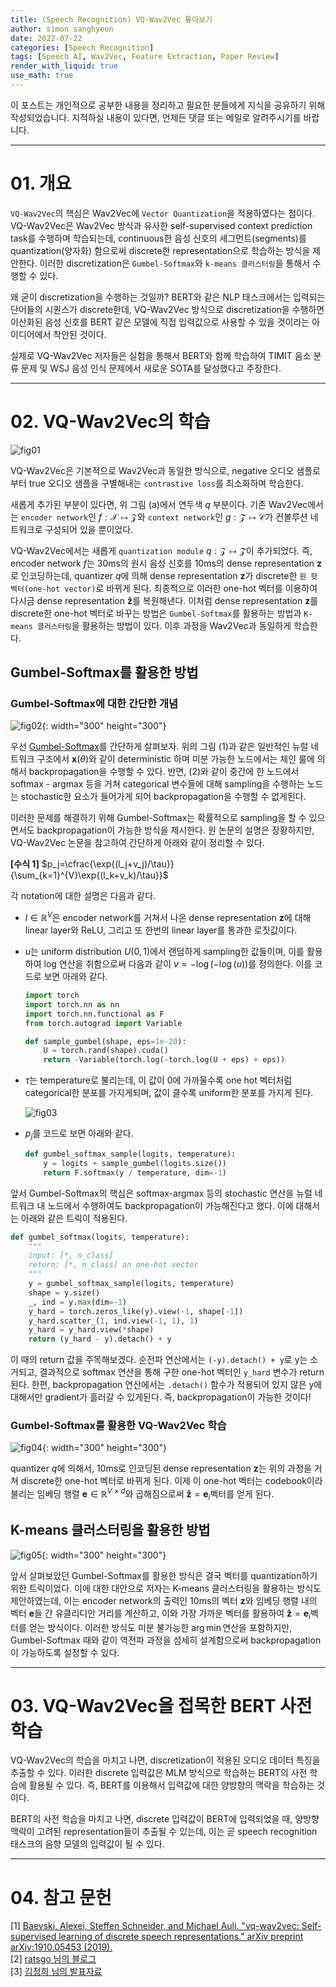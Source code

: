 ```yaml
---
title: (Speech Recognition) VQ-Wav2Vec 톺아보기
author: simon sanghyeon
date: 2022-07-22
categories: [Speech Recognition]
tags: [Speech AI, Wav2Vec, Feature Extraction, Paper Review]
render_with_liquid: true
use_math: true
---
```

이 포스트는 개인적으로 공부한 내용을 정리하고 필요한 분들에게 지식을 공유하기 위해 작성되었습니다. 지적하실 내용이 있다면, 언제든 댓글 또는 메일로 알려주시기를 바랍니다.

---

# 01. 개요

`VQ-Wav2Vec`의 핵심은 Wav2Vec에 `Vector Quantization`을 적용하였다는 점이다.
VQ-Wav2Vec은 Wav2Vec 방식과 유사한 self-supervised context prediction task를 수행하며 학습되는데, continuous한 음성 신호의 세그먼트(segments)를 quantization(양자화) 함으로써 discrete한 representation으로 학습하는 방식을 제안한다.
이러한 discretization은 `Gumbel-Softmax`와 `k-means 클러스터링`을 통해서 수행할 수 있다.

왜 굳이 discretization을 수행하는 것일까? BERT와 같은 NLP 태스크에서는 입력되는 단어들의 시퀀스가 discrete한데, VQ-Wav2Vec 방식으로 discretization을 수행하면 이산화된 음성 신호를 BERT 같은 모델에 직접 입력값으로 사용할 수 있을 것이라는 아이디어에서 착안된 것이다.

실제로 VQ-Wav2Vec 저자들은 실험을 통해서 BERT와 함께 학습하여 TIMIT 음소 분류 문제 및 WSJ 음성 인식 문제에서 새로운 SOTA를 달성했다고 주장한다.

---

# 02. VQ-Wav2Vec의 학습

![fig01](/assets/img/2022-07-22-VQWav2Vec/fig01.png)

VQ-Wav2Vec은 기본적으로 Wav2Vec과 동일한 방식으로, negative 오디오 샘플로부터 true 오디오 샘플을 구별해내는 `contrastive loss`를 최소화하며 학습한다.

새롭게 추가된 부분이 있다면, 위 그림 (a)에서 연두색 $q$ 부분이다. 기존 Wav2Vec에서는 `encoder network`인 $f:\mathcal{X} \mapsto \mathcal{Z}$와 `context network`인  $g:\mathcal{\hat{Z}} \mapsto \mathcal{C}$가 컨볼루션 네트워크로 구성되어 있을 뿐이었다.

VQ-Wav2Vec에서는 새롭게 `quantization module` $q:\mathcal{Z} \mapsto \mathcal{\hat{Z}}$이 추가되었다. 즉, encoder network $f$는 30ms의 원시 음성 신호를 10ms의 dense representation $\mathbf{z}$로 인코딩하는데, quantizer $q$에 의해 dense representation $\mathbf{z}$가 discrete한 `원 핫 벡터(one-hot vector)`로 바뀌게 된다. 최종적으로 이러한 one-hot 벡터를 이용하여 다시금 dense representation $\mathbf{\hat{z}}$를 복원해낸다. 이처럼 dense representation $\mathbf{z}$를 discrete한 one-hot 벡터로 바꾸는 방법은 `Gumbel-Softmax`를 활용하는 방법과 `K-means 클러스터링`을 활용하는 방법이 있다. 이후 과정을 Wav2Vec과 동일하게 학습한다.

## Gumbel-Softmax를 활용한 방법

### Gumbel-Softmax에 대한 간단한 개념

![fig02](/assets/img/2022-07-22-VQWav2Vec/fig02.png){: width="300" height="300"}

우선 [Gumbel-Softmax](https://arxiv.org/pdf/1611.01144.pdf)를 간단하게 살펴보자. 위의 그림 (1)과 같은 일반적인 뉴럴 네트워크 구조에서 $\mathbf{x}(\theta)$와 같이 deterministic 하며 미분 가능한 노드에서는 체인 룰에 의해서 backpropagation을 수행할 수 있다. 반면, (2)와 같이 중간에 한 노드에서 softmax - argmax 등을 거쳐 categorical 변수들에 대해 sampling을 수행하는 노드는 stochastic한 요소가 들어가게 되어 backpropagation을 수행할 수 없게된다.

이러한 문제를 해결하기 위해 Gumbel-Softmax는 확률적으로 sampling을 할 수 있으면서도 backpropagation이 가능한 방식을 제시한다. 원 논문의 설명은 장황하지만, VQ-Wav2Vec 논문을 참고하여 간단하게 아래와 같이 정리할 수 있다.

**[수식 1]** $p_j=\cfrac{\exp{(l_j+v_j)/\tau}}{\sum_{k=1}^{V}\exp{(l_k+v_k)/\tau}}$


각 notation에 대한 설명은 다음과 같다.

- $l \in \mathbb{R}^V$은 encoder network를 거쳐서 나온 dense representation $\mathbf{z}$에 대해 linear layer와 ReLU, 그리고 또 한번의 linear layer를 통과한 로짓값이다.
- $u$는 uniform distribution $U(0, 1)$에서 랜덤하게 sampling한 값들이며, 이를 활용하여 log 연산을 취함으로써 다음과 같이 $v = -\log(-\log(u))$를 정의한다. 이를 코드로 보면 아래와 같다.

    ```python
    import torch
    import torch.nn as nn
    import torch.nn.functional as F
    from torch.autograd import Variable

    def sample_gumbel(shape, eps=1e-20):
        U = torch.rand(shape).cuda()
        return -Variable(torch.log(-torch.log(U + eps) + eps))
    ```

- $\tau$는 temperature로 불리는데, 이 값이 0에 가까울수록 one hot 벡터처럼 categorical한 분포를 가지게되며, 값이 클수록 uniform한 분포를 가지게 된다.

    ![fig03](/assets/img/2022-07-22-VQWav2Vec/fig03.png)

- $p_j$를 코드로 보면 아래와 같다.

    ```python
    def gumbel_softmax_sample(logits, temperature):
        y = logits + sample_gumbel(logits.size())
        return F.softmax(y / temperature, dim=-1)
    ```
앞서 Gumbel-Softmax의 핵심은 softmax-argmax 등의 stochastic 연산을 뉴럴 네트워크 내 노드에서 수행하여도 backpropagation이 가능해진다고 했다. 이에 대해서는 아래와 같은 트릭이 적용된다.

```python
def gumbel_softmax(logits, temperature):
    """
    input: [*, n_class]
    return: [*, n_class] an one-hot vector
    """
    y = gumbel_softmax_sample(logits, temperature)
    shape = y.size()
    _, ind = y.max(dim=-1)
    y_hard = torch.zeros_like(y).view(-1, shape[-1])
    y_hard.scatter_(1, ind.view(-1, 1), 1)
    y_hard = y_hard.view(*shape)
    return (y_hard - y).detach() + y
```

이 때의 return 값을 주목해보겠다. 순전파 연산에서는 `(-y).detach() + y`로 y는 소거되고, 결과적으로 softmax 연산을 통해 구한 one-hot 벡터인 `y_hard` 변수가 return된다. 한편, backpropagation 연산에서는 `.detach()` 함수가 적용되어 있지 않은 y에 대해서만 gradient가 흘러갈 수 있게된다. 즉, backpropagation이 가능한 것이다!

### Gumbel-Softmax를 활용한 VQ-Wav2Vec 학습

![fig04](/assets/img/2022-07-22-VQWav2Vec/fig04.png){: width="300" height="300"}

quantizer $q$에 의해서, 10ms로 인코딩된 dense representation $\mathbf{z}$는 위의 과정을 거쳐 discrete한 one-hot 벡터로 바뀌게 된다. 이제 이 one-hot 벡터는 codebook이라 불리는 임베딩 행렬 $\mathbf{e} \in \mathbb{R}^{V \times d}$와 곱해짐으로써 $\mathbf{\hat{z}}=\mathbf{e}_i$벡터를 얻게 된다.

## K-means 클러스터링을 활용한 방법

![fig05](/assets/img/2022-07-22-VQWav2Vec/fig05.png){: width="300" height="300"}

앞서 살펴보았던 Gumbel-Softmax를 활용한 방식은 결국 벡터를 quantization하기 위한 트릭이었다. 이에 대한 대안으로 저자는 K-means 클러스터링을 활용하는 방식도 제안하였는데, 이는 encoder network의 출력인 10ms의 벡터 $\mathbf{z}$와 임베딩 행렬 내의 벡터 $\mathbf{e}$들 간 유클리디안 거리를 계산하고, 이와 가장 가까운 벡터를 활용하여 $\mathbf{\hat{z}}=\mathbf{e}_i$벡터를 얻는 방식이다. 이러한 방식도 미분 불가능한 $\arg \min$연산을 포함하지만, Gumbel-Softmax 때와 같이 역전파 과정을 섬세히 설계함으로써 backpropagation이 가능하도록 설정할 수 있다.

---

# 03. VQ-Wav2Vec을 접목한 BERT 사전 학습

VQ-Wav2Vec의 학습을 마치고 나면, discretization이 적용된 오디오 데이터 특징을 추출할 수 있다. 이러한 discrete 입력값은 MLM 방식으로 학습하는 BERT의 사전 학습에 활용될 수 있다. 즉, BERT를 이용해서 입력값에 대한 양방향의 맥락을 학습하는 것이다.

BERT의 사전 학습을 마치고 나면, discrete 입력값이 BERT에 입력되었을 때, 양방향 맥락이 고려된 representation들이 추출될 수 있는데, 이는 곧 speech recognition 태스크의 음향 모델의 입력값이 될 수 있다.

---

# 04. 참고 문헌
[1] [Baevski, Alexei, Steffen Schneider, and Michael Auli. "vq-wav2vec: Self-supervised learning of discrete speech representations." arXiv preprint arXiv:1910.05453 (2019).](https://arxiv.org/pdf/1910.05453.pdf)<br>
[2] [ratsgo 님의 블로그](https://ratsgo.github.io/speechbook/docs/neuralfe/wav2vec)<br>
[3] [김정희 님의 발표자료](https://youtu.be/mPtyfqWHs3s)
